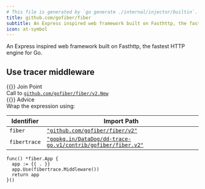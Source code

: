 ```yaml
---
# This file is generated by `go generate ./internal/injector/builtin`. DO NOT EDIT.
title: github.com/gofiber/fiber
subtitle: An Express inspired web framework built on Fasthttp, the fastest HTTP engine for Go.
icon: at-symbol
---
```



An Express inspired web framework built on Fasthttp, the fastest HTTP engine for Go.




## Use tracer middleware

<div class="hextra-cards hx-mt-4 hx-gap-4 hx-grid" style="--hextra-cards-grid-cols: 1;">
  <div class="hextra-card hx-group hx-flex hx-flex-col hx-justify-start hx-overflow-hidden hx-rounded-lg hx-border hx-border-gray-200 hx-text-current hx-no-underline dark:hx-shadow-none hover:hx-shadow-gray-100 dark:hover:hx-shadow-none hx-shadow-gray-100 active:hx-shadow-sm active:hx-shadow-gray-200 hx-transition-all hx-duration-200">
    <div>
      <span class="hextra-card-icon hx-flex hx-font-semibold hx-items-start hx-gap-2 hx-p-4 hx-text-gray-700 hover:hx-text-gray-900 dark:hx-text-neutral-200 dark:hover:hx-text-neutral-50">
        {{<iconSVG "search-circle">}} Join Point
      </span>
      <div class="hextra-card-subtitle hx-font-normal hx-px-4 hx-mb-4 hx-mt-2">Call to <a href="https://pkg.go.dev/github.com/gofiber/fiber/v2#New" target="_blank" rel="noopener"><code>github.com/gofiber/fiber/v2.New</code></a></div>
    </div>
    <div class="hx-border-t">
      <span class="hextra-card-icon hx-flex hx-font-semibold hx-items-start hx-gap-2 hx-p-4 hx-text-gray-700 hover:hx-text-gray-900 dark:hx-text-neutral-200 dark:hover:hx-text-neutral-50">
        {{<iconSVG "chip">}} Advice
      </span>
      <div class="hextra-card-subtitle hx-font-normal hx-px-4 hx-mb-4 hx-mt-2">Wrap the expression using: 

Identifier | Import Path
---|---
<code>fiber</code>|<a href="http://pkg.go.dev/github.com/gofiber/fiber/v2" target="_blank" rel="noopener"><code>"github.com/gofiber/fiber/v2"</code></a>
<code>fibertrace</code>|<a href="http://pkg.go.dev/gopkg.in/DataDog/dd-trace-go.v1/contrib/gofiber/fiber.v2" target="_blank" rel="noopener"><code>"gopkg.in/DataDog/dd-trace-go.v1/contrib/gofiber/fiber.v2"</code></a>


```go-template
func() *fiber.App {
  app := {{ . }}
  app.Use(fibertrace.Middleware())
  return app
}()
```

</div>
    </div>
  </div>
</div>

